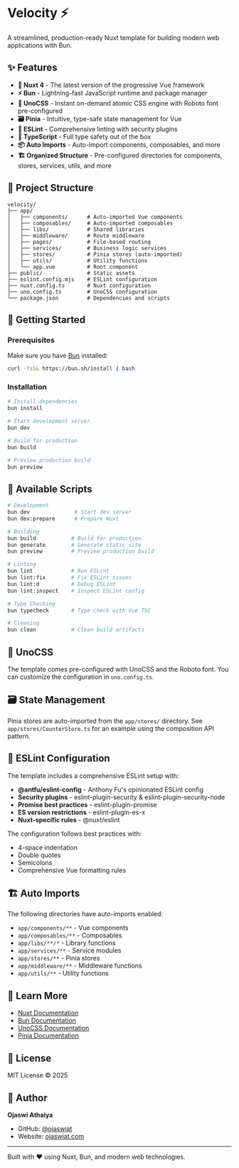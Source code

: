 # Velocity ⚡

A streamlined, production-ready Nuxt template for building modern web applications with Bun.

## ✨ Features

- **🚀 Nuxt 4** - The latest version of the progressive Vue framework
- **⚡ Bun** - Lightning-fast JavaScript runtime and package manager
- **🎨 UnoCSS** - Instant on-demand atomic CSS engine with Roboto font pre-configured
- **🗃️ Pinia** - Intuitive, type-safe state management for Vue
- **📏 ESLint** - Comprehensive linting with security plugins
- **🎯 TypeScript** - Full type safety out of the box
- **📦 Auto Imports** - Auto-import components, composables, and more
- **🏗️ Organized Structure** - Pre-configured directories for components, stores, services, utils, and more

## 📁 Project Structure

```
velocity/
├── app/
│   ├── components/      # Auto-imported Vue components
│   ├── composables/     # Auto-imported composables
│   ├── libs/            # Shared libraries
│   ├── middleware/      # Route middleware
│   ├── pages/           # File-based routing
│   ├── services/        # Business logic services
│   ├── stores/          # Pinia stores (auto-imported)
│   ├── utils/           # Utility functions
│   └── app.vue          # Root component
├── public/              # Static assets
├── eslint.config.mjs    # ESLint configuration
├── nuxt.config.ts       # Nuxt configuration
├── uno.config.ts        # UnoCSS configuration
└── package.json         # Dependencies and scripts
```

## 🚀 Getting Started

### Prerequisites

Make sure you have [Bun](https://bun.sh) installed:

```bash
curl -fsSL https://bun.sh/install | bash
```

### Installation

```bash
# Install dependencies
bun install

# Start development server
bun dev

# Build for production
bun build

# Preview production build
bun preview
```

## 📝 Available Scripts

```bash
# Development
bun dev              # Start dev server
bun dev:prepare      # Prepare Nuxt

# Building
bun build           # Build for production
bun generate        # Generate static site
bun preview         # Preview production build

# Linting
bun lint            # Run ESLint
bun lint:fix        # Fix ESLint issues
bun lint:d          # Debug ESLint
bun lint:inspect    # Inspect ESLint config

# Type Checking
bun typecheck       # Type check with Vue TSC

# Cleaning
bun clean           # Clean build artifacts
```

## 🎨 UnoCSS

The template comes pre-configured with UnoCSS and the Roboto font. You can customize the configuration in `uno.config.ts`.

## 🗃️ State Management

Pinia stores are auto-imported from the `app/stores/` directory. See `app/stores/CounterStore.ts` for an example using the composition API pattern.

## 📏 ESLint Configuration

The template includes a comprehensive ESLint setup with:

- **@antfu/eslint-config** - Anthony Fu's opinionated ESLint config
- **Security plugins** - eslint-plugin-security & eslint-plugin-security-node
- **Promise best practices** - eslint-plugin-promise
- **ES version restrictions** - eslint-plugin-es-x
- **Nuxt-specific rules** - @nuxt/eslint

The configuration follows best practices with:

- 4-space indentation
- Double quotes
- Semicolons
- Comprehensive Vue formatting rules

## 🏗️ Auto Imports

The following directories have auto-imports enabled:

- `app/components/**` - Vue components
- `app/composables/**` - Composables
- `app/libs/**/*` - Library functions
- `app/services/**` - Service modules
- `app/stores/**` - Pinia stores
- `app/middleware/**` - Middleware functions
- `app/utils/**` - Utility functions

## 📖 Learn More

- [Nuxt Documentation](https://nuxt.com/docs)
- [Bun Documentation](https://bun.sh/docs)
- [UnoCSS Documentation](https://unocss.dev)
- [Pinia Documentation](https://pinia.vuejs.org)

## 📄 License

MIT License © 2025

## 👤 Author

**Ojaswi Athaiya**

- GitHub: [@ojaswiat](https://github.com/ojaswiat)
- Website: [ojaswiat.com](https://ojaswiat.com)

---

Built with ❤️ using Nuxt, Bun, and modern web technologies.
